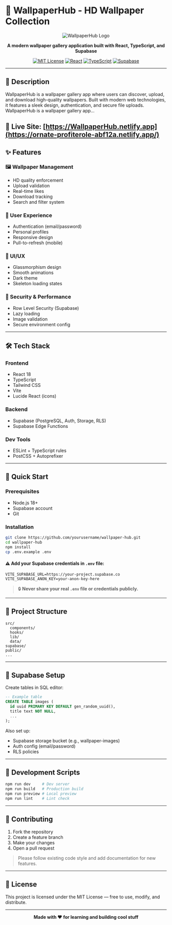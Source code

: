 # 🎨 WallpaperHub - HD Wallpaper Collection

<div align="center">

![WallpaperHub Logo](https://via.placeholder.com/200x100/6366f1/ffffff?text=WallpaperHub)

**A modern wallpaper gallery application built with React, TypeScript, and Supabase**

[![MIT License](https://img.shields.io/badge/License-MIT-green.svg)](https://choosealicense.com/licenses/mit/)
[![React](https://img.shields.io/badge/React-18.3.1-blue.svg)](https://reactjs.org/)
[![TypeScript](https://img.shields.io/badge/TypeScript-5.5.3-blue.svg)](https://www.typescriptlang.org/)
[![Supabase](https://img.shields.io/badge/Supabase-Latest-green.svg)](https://supabase.com/)

</div>

---

## 📖 Description

WallpaperHub is a wallpaper gallery app where users can discover, upload, and download high-quality wallpapers. Built with modern web technologies, it features a sleek design, authentication, and secure file uploads.
WallpaperHub is a wallpaper gallery app...

🔗 **Live Site**: [https://WallpaperHub.netlify.app](https://ornate-profiterole-abf12a.netlify.app/)
---

## ✨ Features

### 🖼️ Wallpaper Management
- HD quality enforcement
- Upload validation
- Real-time likes
- Download tracking
- Search and filter system

### 👤 User Experience
- Authentication (email/password)
- Personal profiles
- Responsive design
- Pull-to-refresh (mobile)

### 🎨 UI/UX
- Glassmorphism design
- Smooth animations
- Dark theme
- Skeleton loading states

### 🔐 Security & Performance
- Row Level Security (Supabase)
- Lazy loading
- Image validation
- Secure environment config

---

## 🛠️ Tech Stack

### Frontend
- React 18
- TypeScript
- Tailwind CSS
- Vite
- Lucide React (icons)

### Backend
- Supabase (PostgreSQL, Auth, Storage, RLS)
- Supabase Edge Functions

### Dev Tools
- ESLint + TypeScript rules
- PostCSS + Autoprefixer

---

## 🚀 Quick Start

### Prerequisites
- Node.js 18+
- Supabase account
- Git

### Installation

```bash
git clone https://github.com/yourusername/wallpaper-hub.git
cd wallpaper-hub
npm install
cp .env.example .env
```

#### ⚠️ Add your Supabase credentials in `.env` file:

```env
VITE_SUPABASE_URL=https://your-project.supabase.co
VITE_SUPABASE_ANON_KEY=your-anon-key-here
```

> 🔒 **Never share your real `.env` file or credentials publicly.**

---

## 📁 Project Structure

```
src/
  components/
  hooks/
  lib/
  data/
supabase/
public/
...
```

---

## 🔧 Supabase Setup

Create tables in SQL editor:

```sql
-- Example table
CREATE TABLE images (
  id uuid PRIMARY KEY DEFAULT gen_random_uuid(),
  title text NOT NULL,
  ...
);
```

Also set up:
- Supabase storage bucket (e.g., wallpaper-images)
- Auth config (email/password)
- RLS policies

---

## 🧪 Development Scripts

```bash
npm run dev     # Dev server
npm run build   # Production build
npm run preview # Local preview
npm run lint    # Lint check
```

---

## 🤝 Contributing

1. Fork the repository  
2. Create a feature branch  
3. Make your changes  
4. Open a pull request  

> Please follow existing code style and add documentation for new features.

---

## 📄 License

This project is licensed under the MIT License — free to use, modify, and distribute.

---

<div align="center">

**Made with ❤️ for learning and building cool stuff**

</div>
